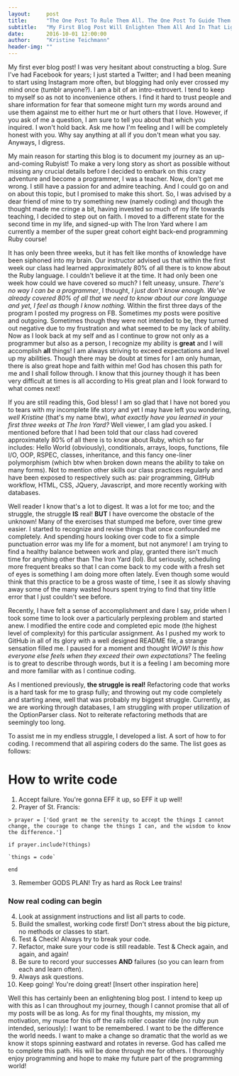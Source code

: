 ```yaml
---
layout:     post
title:      "The One Post To Rule Them All. The One Post To Guide Them."
subtitle:   "My First Blog Post Will Enlighten Them All And In That Light Combine Them."
date:       2016-10-01 12:00:00
author:     "Kristine Teichmann"
header-img: ""
---
```


My first ever blog post! I was very hesitant about constructing a blog. Sure I've had Facebook for years; I just started a Twitter; and I had been meaning to start using Instagram more often, but blogging had only ever crossed my mind once (tumblr anyone?). I am a bit of an intro-extrovert. I tend to keep to myself so as not to inconvenience others. I find it hard to trust people and share information for fear that someone might turn my words around and use them against me to either hurt me or hurt others that I love.  However, if you ask of me a question, I am sure to tell you about that which you inquired. I won't hold back. Ask me how I'm feeling and I will be completely honest with you. Why say anything at all if you don't mean what you say. Anyways, I digress.

My main reason for starting this blog is to document my journey as an up-and-coming Rubyist! To make a very long story as short as possible without missing any crucial details before I decided to embark on this crazy adventure and become a programmer, I was a teacher. Now, don't get me wrong. I still have a passion for and admire teaching. And I could go on and on about this topic, but I promised to make this short. So, I was advised by a dear friend of mine to try something new (namely coding) and though the thought made me cringe a bit, having invested so much of my life towards teaching, I decided to step out on faith. I moved to a different state for the second time in my life, and signed-up with The Iron Yard where I am currently a member of the super great cohort eight back-end programming Ruby course!

It has only been three weeks, but it has felt like months of knowledge have been siphoned into my brain. Our instructor advised us that within the first week our class had learned approximately 80% of all there is to know about the Ruby language. I couldn't believe it at the time. It had only been one week how could we have covered so much? I felt uneasy, unsure. *There's no way I can be a programmer*, I thought, *I just don't know enough. We've already covered 80% of all that we need to know about our core language and yet, I feel as though I know nothing.* Within the first three days of the program I posted my progress on FB. Sometimes my posts were positive and outgoing. Sometimes though they were not intended to be, they turned out negative due to my frustration and what seemed to be my lack of ability.  Now as I look back at my self and as I continue to grow not only as a programmer but also as a person, I recognize my ability is **great** and I will accomplish **all** things! I am always striving to exceed expectations and level up my abilities. Though there may be doubt at times for I am only human, there is also great hope and faith within me! God has chosen this path for me and I shall follow through. I know that this journey though it has been very difficult at times is all according to His great plan and I look forward to what comes next!


If you are still reading this, God bless! I am so glad that I have not bored you to tears with my incomplete life story and yet I may have left you wondering, *well Kristine* (that's my name btw), *what exactly have you learned in your first three weeks at The Iron Yard?* Well viewer, I am glad you asked. I mentioned before that I had been told that our class had covered approximately 80% of all there is to know about Ruby, which so far includes: Hello World (obviously), conditionals, arrays, loops, functions, file I/O, OOP, RSPEC, classes, inheritance, and this fancy one-liner polymorphism (which btw when broken down means the ability to take on many forms).  Not to mention other skills our class practices regularly and have been exposed to respectively such as: pair programming, GitHub workflow, HTML, CSS, JQuery, Javascript, and more recently working with databases.

Well reader I know that's a lot to digest. It was a lot for me too; and the struggle, the struggle **IS** real! **BUT** I have overcome the obstacle of the unknown! Many of the exercises that stumped me before, over time grew easier.  I started to recognize and revise things that once confounded me completely. And spending hours looking over code to fix a simple punctuation error was my life for a moment, but not anymore! I am trying to find a healthy balance between work and play, granted there isn't much time for anything other than The Iron Yard (lol).  But seriously, scheduling more frequent breaks so that I can come back to my code with a fresh set of eyes is something I am doing more often lately. Even though some would think that this practice to be a gross waste of time, I see it as slowly shaving away some of the many wasted hours spent trying to find that tiny little error that I just couldn't see before.

Recently, I have felt a sense of accomplishment and dare I say, pride when I took some time to look over a particularly perplexing problem and started anew. I modified the entire code and completed epic mode (the highest level of complexity) for this particular assignment. As I pushed my work to GitHub in all of its glory with a well designed README file, a strange sensation filled me. I paused for a moment and thought *WOW! Is this how everyone else feels when they exceed their own expectations?* The feeling is to great to describe through words, but it is a feeling I am becoming more and more familiar with as I continue coding.

As I mentioned previously, **the struggle is real!** Refactoring code that works is a hard task for me to grasp fully; and throwing out my code completely and starting anew, well that was probably my biggest struggle. Currently, as we are working through databases, I am struggling with proper utilization of the OptionParser class. Not to reiterate refactoring methods that are seemingly too long.

To assist me in my endless struggle, I developed a list. A sort of how to for coding. I recommend that all aspiring coders do the same. The list goes as follows:

# How to write code

  1. Accept failure. You're gonna EFF it up, so EFF it up well!
  2. Prayer of St. Francis:

    > prayer = ['God grant me the serenity to accept the things I cannot change, the courage to change the things I can, and the wisdom to know the difference.']

  `if prayer.include?(things)`

    `things = code`
    
  `end`

  3. Remember GODS PLAN! Try as hard as Rock Lee trains!

### Now real coding can begin

  4. Look at assignment instructions and list all parts to code.
  5. Build the smallest, working code first! Don't stress about the big picture, no methods or classes to start.
  6. Test & Check! Always try to break your code.
  7. Refactor, make sure your code is still readable. Test & Check again, and again, and again!
  8. Be sure to record your successes **AND** failures (so you can learn from each and learn often).
  9. Always ask questions.  
  10. Keep going! You're doing great! [Insert other inspiration here]

Well this has certainly been an enlightening blog post. I intend to keep up with this as I can throughout my journey, though I cannot promise that all of my posts will be as long. As for my final thoughts, my mission, my motivation, my muse for this off the rails roller coaster ride (no ruby pun intended, seriously): I want to be remembered. I want to be the difference the world needs. I want to make a change so dramatic that the world as we know it stops spinning eastward and rotates in reverse. God has called me to complete this path. His will be done through me for others. I thoroughly enjoy programming and hope to make my future part of the programming world!
